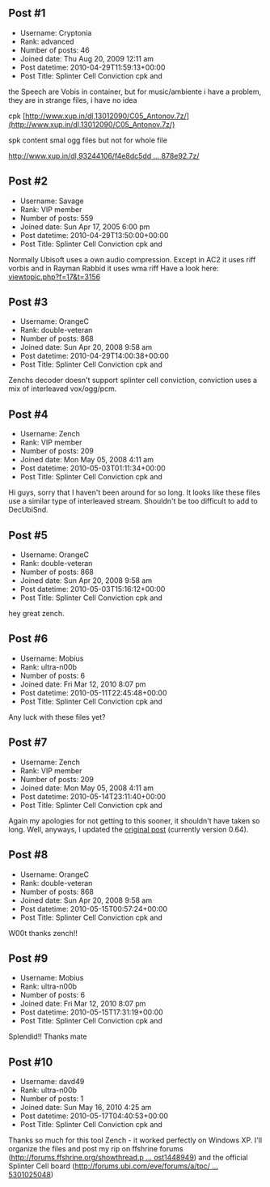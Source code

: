 ## Post #1
- Username: Cryptonia
- Rank: advanced
- Number of posts: 46
- Joined date: Thu Aug 20, 2009 12:11 am
- Post datetime: 2010-04-29T11:59:13+00:00
- Post Title: Splinter Cell Conviction cpk and

the Speech are Vobis in container,  but for music/ambiente i have a problem, they are in strange files, i have no idea


cpk
[http://www.xup.in/dl,13012090/C05_Antonov.7z/](http://www.xup.in/dl,13012090/C05_Antonov.7z/)

spk
content smal ogg files but not for whole file

[http://www.xup.in/dl,93244106/f4e8dc5dd ... 878e92.7z/](http://www.xup.in/dl,93244106/f4e8dc5dd11536b521878e92.7z/)
## Post #2
- Username: Savage
- Rank: VIP member
- Number of posts: 559
- Joined date: Sun Apr 17, 2005 6:00 pm
- Post datetime: 2010-04-29T13:50:00+00:00
- Post Title: Splinter Cell Conviction cpk and

Normally Ubisoft uses a own audio compression.
Except in AC2 it uses riff vorbis and in Rayman Rabbid it uses wma riff
Have a look here:
[viewtopic.php?f=17&t=3156](http://forum.xentax.com/viewtopic.php?f=17&t=3156)
## Post #3
- Username: OrangeC
- Rank: double-veteran
- Number of posts: 868
- Joined date: Sun Apr 20, 2008 9:58 am
- Post datetime: 2010-04-29T14:00:38+00:00
- Post Title: Splinter Cell Conviction cpk and

Zenchs decoder doesn't support splinter cell conviction, conviction uses a mix of interleaved vox/ogg/pcm.
## Post #4
- Username: Zench
- Rank: VIP member
- Number of posts: 209
- Joined date: Mon May 05, 2008 4:11 am
- Post datetime: 2010-05-03T01:11:34+00:00
- Post Title: Splinter Cell Conviction cpk and

Hi guys, sorry that I haven't been around for so long. It looks like these files use a similar type of interleaved stream. Shouldn't be too difficult to add to DecUbiSnd.
## Post #5
- Username: OrangeC
- Rank: double-veteran
- Number of posts: 868
- Joined date: Sun Apr 20, 2008 9:58 am
- Post datetime: 2010-05-03T15:16:12+00:00
- Post Title: Splinter Cell Conviction cpk and

hey great zench.
## Post #6
- Username: Mobius
- Rank: ultra-n00b
- Number of posts: 6
- Joined date: Fri Mar 12, 2010 8:07 pm
- Post datetime: 2010-05-11T22:45:48+00:00
- Post Title: Splinter Cell Conviction cpk and

Any luck with these files yet?
## Post #7
- Username: Zench
- Rank: VIP member
- Number of posts: 209
- Joined date: Mon May 05, 2008 4:11 am
- Post datetime: 2010-05-14T23:11:40+00:00
- Post Title: Splinter Cell Conviction cpk and

Again my apologies for not getting to this sooner, it shouldn't have taken so long. Well, anyways, I updated the [original post](http://forum.xentax.com/viewtopic.php?p=26497#p26497) (currently version 0.64).
## Post #8
- Username: OrangeC
- Rank: double-veteran
- Number of posts: 868
- Joined date: Sun Apr 20, 2008 9:58 am
- Post datetime: 2010-05-15T00:57:24+00:00
- Post Title: Splinter Cell Conviction cpk and

W00t thanks zench!!
## Post #9
- Username: Mobius
- Rank: ultra-n00b
- Number of posts: 6
- Joined date: Fri Mar 12, 2010 8:07 pm
- Post datetime: 2010-05-15T17:31:19+00:00
- Post Title: Splinter Cell Conviction cpk and

Splendid!! Thanks mate
## Post #10
- Username: davd49
- Rank: ultra-n00b
- Number of posts: 1
- Joined date: Sun May 16, 2010 4:25 am
- Post datetime: 2010-05-17T04:40:53+00:00
- Post Title: Splinter Cell Conviction cpk and

Thanks so much for this tool Zench - it worked perfectly on Windows XP. I'll organize the files and post my rip on ffshrine forums ([http://forums.ffshrine.org/showthread.p ... ost1448949](http://forums.ffshrine.org/showthread.php?p=1448949#post1448949)) and the official Splinter Cell board ([http://forums.ubi.com/eve/forums/a/tpc/ ... 5301025048](http://forums.ubi.com/eve/forums/a/tpc/f/2771048463/m/5301025048))
